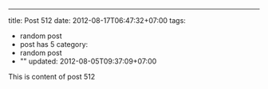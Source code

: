 ---
title: Post 512
date: 2012-08-17T06:47:32+07:00
tags:
  - random post
  - post has 5
category:
  - random post
  - ""
updated: 2012-08-05T09:37:09+07:00

This is content of post 512